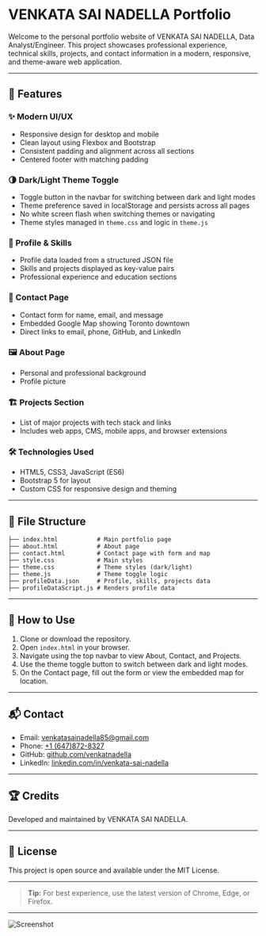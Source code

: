 # VENKATA SAI NADELLA Portfolio

Welcome to the personal portfolio website of VENKATA SAI NADELLA, Data Analyst/Engineer. This project showcases professional experience, technical skills, projects, and contact information in a modern, responsive, and theme-aware web application.

---

## 🚀 Features

### ✨ Modern UI/UX

- Responsive design for desktop and mobile
- Clean layout using Flexbox and Bootstrap
- Consistent padding and alignment across all sections
- Centered footer with matching padding

### 🌗 Dark/Light Theme Toggle

- Toggle button in the navbar for switching between dark and light modes
- Theme preference saved in localStorage and persists across all pages
- No white screen flash when switching themes or navigating
- Theme styles managed in `theme.css` and logic in `theme.js`

### 📄 Profile & Skills

- Profile data loaded from a structured JSON file
- Skills and projects displayed as key-value pairs
- Professional experience and education sections

### 📍 Contact Page

- Contact form for name, email, and message
- Embedded Google Map showing Toronto downtown
- Direct links to email, phone, GitHub, and LinkedIn

### 🖼️ About Page

- Personal and professional background
- Profile picture

### 🏗️ Projects Section

- List of major projects with tech stack and links
- Includes web apps, CMS, mobile apps, and browser extensions

### 🛠️ Technologies Used

- HTML5, CSS3, JavaScript (ES6)
- Bootstrap 5 for layout
- Custom CSS for responsive design and theming

---

## 📁 File Structure

```
├── index.html           # Main portfolio page
├── about.html           # About page
├── contact.html         # Contact page with form and map
├── style.css            # Main styles
├── theme.css            # Theme styles (dark/light)
├── theme.js             # Theme toggle logic
├── profileData.json     # Profile, skills, projects data
├── profileDataScript.js # Renders profile data
```

---

## 📝 How to Use

1. Clone or download the repository.
2. Open `index.html` in your browser.
3. Navigate using the top navbar to view About, Contact, and Projects.
4. Use the theme toggle button to switch between dark and light modes.
5. On the Contact page, fill out the form or view the embedded map for location.

---

## 📬 Contact

- Email: [venkatasainadella85@gmail.com](mailto:venkatasainadella85@gmail.com)
- Phone: [+1 (647)872-8327](tel:+16478728327)
- GitHub: [github.com/venkatnadella](https://github.com/venkatnadella)
- LinkedIn: [linkedin.com/in/venkata-sai-nadella](https://www.linkedin.com/in/venkata-sai-nadella)

---

## 🏆 Credits

Developed and maintained by VENKATA SAI NADELLA.

---

## 📜 License

This project is open source and available under the MIT License.

---

> **Tip:** For best experience, use the latest version of Chrome, Edge, or Firefox.

---

![Screenshot](assets/img/venkat_muskoka_image.jpg)
